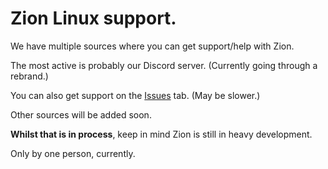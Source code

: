 # Zion Linux support.
 We have multiple sources where you can get support/help with Zion.
 
 The most active is probably our Discord server. (Currently going through a rebrand.)
 
 You can also get support on the [Issues](https://github.com/zionlinux/zionlinux/issues) tab. (May be slower.)
 
 Other sources will be added soon.
 
 
 **Whilst that is in process**, keep in mind Zion is still in heavy development.
 
 Only by one person, currently.
